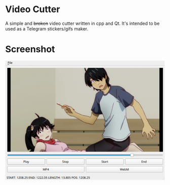 # Video Cutter
A simple and ~~broken~~ video cutter written in cpp and Qt.
It's intended to be used as a Telegram stickers/gifs maker.

# Screenshot
![Screenshot](/screenshot.png?raw=true)
